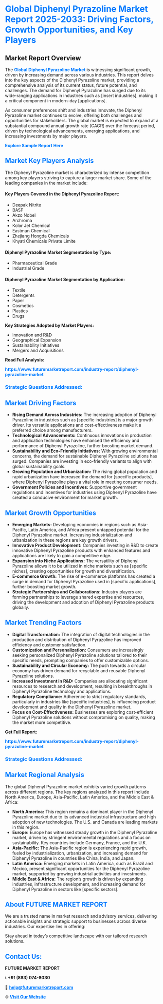 <h1 style="color: #007BFF;">Global Diphenyl Pyrazoline Market Report 2025-2033: Driving Factors, Growth Opportunities, and Key Players</h1>

<section id="overview">
<h2>Market Report Overview</h2>
<p>The <a href="https://www.futuremarketreport.com/industry-report/diphenyl-pyrazoline-market" style="color: #007BFF; text-decoration: none;"><strong>Global Diphenyl Pyrazoline Market</strong></a> is witnessing significant growth, driven by increasing demand across various industries. This report delves into the key aspects of the Diphenyl Pyrazoline market, providing a comprehensive analysis of its current status, future potential, and challenges. The demand for Diphenyl Pyrazoline has surged due to its wide-ranging applications in industries such as [insert industries], making it a critical component in modern-day [applications].</p>
<p>As consumer preferences shift and industries innovate, the Diphenyl Pyrazoline market continues to evolve, offering both challenges and opportunities for stakeholders. The global market is expected to expand at a substantial compound annual growth rate (CAGR) over the forecast period, driven by technological advancements, emerging applications, and increasing investments by major players.</p>
</section>

<section id="overview">
<p><a href="https://www.futuremarketreport.com/request-sample/reportId=84020" style="color: #007BFF; text-decoration: none;"><strong>Explore Sample Report Here</strong></a></p>
</section>

<section id="key-players">
<h2 style="color: #007BFF;">Market Key Players Analysis</h2>
<p>The Diphenyl Pyrazoline market is characterized by intense competition among key players striving to capture a larger market share. Some of the leading companies in the market include:</p>
<h4>Key Players Covered in the Diphenyl Pyrazoline Report:</h4>
<ul><li>Deepak Nitrite</li><li>BASF</li><li>Akzo Nobel</li><li>Archroma</li><li>Kolor Jet Chemical</li><li>Eastman Chemical</li><li>Zhejiang Hongda Chemicals</li><li>Khyati Chemicals Private Limite</li></ul>
<h4>Diphenyl Pyrazoline Market Segmentation by Type:</h4>
<ul><li>Pharmaceutical Grade</li><li>Industrial Grade</li></ul>

<h4>Diphenyl Pyrazoline Market Segmentation by Application:</h4>
<ul><li>Textile</li><li>Detergents</li><li>Paper</li><li>Cosmetics</li><li>Plastics</li><li>Drugs</li></ul>
<p><strong>Key Strategies Adopted by Market Players:</strong></p>
<ul>
<li>Innovation and R&D</li>
<li>Geographical Expansion</li>
<li>Sustainability Initiatives</li>
<li>Mergers and Acquisitions</li>
</ul>
</section>

<section>
<p><strong>Read Full Analysis: </strong></p><a href="https://www.futuremarketreport.com/industry-report/diphenyl-pyrazoline-market" style="color: #007BFF; text-decoration: none;"><strong>https://www.futuremarketreport.com/industry-report/diphenyl-pyrazoline-market</strong></a>
<h3 style="color: #007BFF;">Strategic Questions Addressed:</h3>
</section>

<section id="driving-factors">
<h2 style="color: #007BFF;">Market Driving Factors</h2>
<ul>
<li><strong>Rising Demand Across Industries:</strong> The increasing adoption of Diphenyl Pyrazoline in industries such as [specific industries] is a major growth driver. Its versatile applications and cost-effectiveness make it a preferred choice among manufacturers.</li>
<li><strong>Technological Advancements:</strong> Continuous innovations in production and application technologies have enhanced the efficiency and performance of Diphenyl Pyrazoline, further boosting market demand.</li>
<li><strong>Sustainability and Eco-Friendly Initiatives:</strong> With growing environmental concerns, the demand for sustainable Diphenyl Pyrazoline solutions has surged. Companies are investing in eco-friendly variants to align with global sustainability goals.</li>
<li><strong>Growing Population and Urbanization:</strong> The rising global population and rapid urbanization have increased the demand for [specific products], where Diphenyl Pyrazoline plays a vital role in meeting consumer needs.</li>
<li><strong>Government Policies and Incentives:</strong> Supportive government regulations and incentives for industries using Diphenyl Pyrazoline have created a conducive environment for market growth.</li>
</ul>
</section>

<section id="growth-opportunities">
<h2 style="color: #007BFF;">Market Growth Opportunities</h2>
<ul>
<li><strong>Emerging Markets:</strong> Developing economies in regions such as Asia-Pacific, Latin America, and Africa present untapped potential for the Diphenyl Pyrazoline market. Increasing industrialization and urbanization in these regions are key growth drivers.</li>
<li><strong>Innovative Product Development:</strong> Companies investing in R&D to create innovative Diphenyl Pyrazoline products with enhanced features and applications are likely to gain a competitive edge.</li>
<li><strong>Expansion into Niche Applications:</strong> The versatility of Diphenyl Pyrazoline allows it to be utilized in niche markets such as [specific niches], creating opportunities for growth and diversification.</li>
<li><strong>E-commerce Growth:</strong> The rise of e-commerce platforms has created a surge in demand for Diphenyl Pyrazoline used in [specific applications], further boosting market growth.</li>
<li><strong>Strategic Partnerships and Collaborations:</strong> Industry players are forming partnerships to leverage shared expertise and resources, driving the development and adoption of Diphenyl Pyrazoline products globally.</li>
</ul>
</section>

<section id="trending-factors">
<h2 style="color: #007BFF;">Market Trending Factors</h2>
<ul>
<li><strong>Digital Transformation:</strong> The integration of digital technologies in the production and distribution of Diphenyl Pyrazoline has improved efficiency and customer satisfaction.</li>
<li><strong>Customization and Personalization:</strong> Consumers are increasingly seeking personalized Diphenyl Pyrazoline solutions tailored to their specific needs, prompting companies to offer customizable options.</li>
<li><strong>Sustainability and Circular Economy:</strong> The push towards a circular economy has driven demand for recyclable and reusable Diphenyl Pyrazoline solutions.</li>
<li><strong>Increased Investment in R&D:</strong> Companies are allocating significant resources to research and development, resulting in breakthroughs in Diphenyl Pyrazoline technology and applications.</li>
<li><strong>Regulatory Compliance:</strong> Adherence to strict regulatory standards, particularly in industries like [specific industries], is influencing product development and quality in the Diphenyl Pyrazoline market.</li>
<li><strong>Focus on Cost-Effectiveness:</strong> Businesses are exploring cost-efficient Diphenyl Pyrazoline solutions without compromising on quality, making the market more competitive.</li>
</ul>
</section>

<section>
<p><strong>Get Full Report: </strong></p><a href="https://www.futuremarketreport.com/industry-report/diphenyl-pyrazoline-market" style="color: #007BFF; text-decoration: none;"><strong>https://www.futuremarketreport.com/industry-report/diphenyl-pyrazoline-market</strong></a>
<h3 style="color: #007BFF;">Strategic Questions Addressed:</h3>
</section>


<section id="regional-analysis">
<h2 style="color: #007BFF;">Market Regional Analysis</h2>
<p>The global Diphenyl Pyrazoline market exhibits varied growth patterns across different regions. The key regions analyzed in this report include North America, Europe, Asia-Pacific, Latin America, and the Middle East & Africa:</p>
<ul>
<li><strong>North America:</strong> This region remains a dominant player in the Diphenyl Pyrazoline market due to its advanced industrial infrastructure and high adoption of new technologies. The U.S. and Canada are leading markets in this region.</li>
<li><strong>Europe:</strong> Europe has witnessed steady growth in the Diphenyl Pyrazoline market, driven by stringent environmental regulations and a focus on sustainability. Key countries include Germany, France, and the U.K.</li>
<li><strong>Asia-Pacific:</strong> The Asia-Pacific region is experiencing rapid growth, fueled by industrialization, urbanization, and increasing demand for Diphenyl Pyrazoline in countries like China, India, and Japan.</li>
<li><strong>Latin America:</strong> Emerging markets in Latin America, such as Brazil and Mexico, present significant opportunities for the Diphenyl Pyrazoline market, supported by growing industrial activities and investments.</li>
<li><strong>Middle East & Africa:</strong> The region’s growth is driven by expanding industries, infrastructure development, and increasing demand for Diphenyl Pyrazoline in sectors like [specific sectors].</li>
</ul>
</section>

<footer>
<h2 style="color: #007BFF;">About FUTURE MARKET REPORT</h2>
<p>We are a trusted name in market research and advisory services, delivering actionable insights and strategic support to businesses across diverse industries. Our expertise lies in offering:</p>

<p>Stay ahead in today’s competitive landscape with our tailored research solutions.</p>

<h2 style="color: #007BFF;">Contact Us:</h2>
<p><strong>FUTURE MARKET REPORT</strong></p>
<p>📞 <strong>+91 (883) 074-8030</strong></p>
<p>📧 <strong><a href="mailto:help@futuremarketreport.com" style="color: #007BFF;">help@futuremarketreport.com</a></strong></p>
<p>🌐 <strong><a href="https://www.futuremarketreport.com/" style="color: #007BFF;">Visit Our Website</a></strong></p>
</footer>